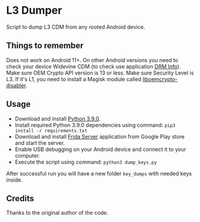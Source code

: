 # L3 Dumper

Script to dump L3 CDM from any rooted Android device.

## Things to remember

Does not work on Android 11+. On other Android versions you need to check your device Widevine CDM (to check use application [DRM Info](https://play.google.com/store/apps/details?id=com.androidfung.drminfo)). Make sure OEM Crypto API version is 13 or less. Make sure Security Level is L3. If it's L1, you need to install a Magisk module called [liboemcrypto-disabler](https://github.com/umylive/liboemcrypto-disabler).

## Usage

* Download and install [Python 3.9.0](https://www.python.org/downloads/release/python-390/).
* Install required Python 3.9.0 dependencies using command:
`pip3 install -r requirements.txt`
* Download and install [Frida Server](https://play.google.com/store/apps/details?id=me.shingle.fridaserver) application from Google Play store and start the server.
* Enable USB debugging on your Android device and connect it to your computer.
* Execute the script using command:
`python3 dump_keys.py`

After successful run you will have a new folder `key_dumps` with needed keys inside.

## Credits

Thanks to the original author of the code.
